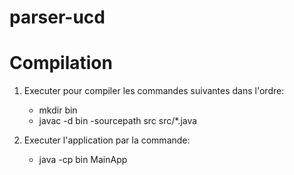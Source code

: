 # parser-ucd

Compilation
=======================
1. Executer pour compiler les commandes suivantes dans l'ordre:
	* mkdir bin
	* javac -d bin -sourcepath src src/*.java

2. Executer l'application par la commande:
	* java -cp bin MainApp


